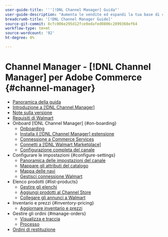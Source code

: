 ```yaml
---
user-guide-title: '''[!DNL Channel Manager] Guida"'
user-guide-description: "Aumenta le vendite ed espandi la tua base di clienti integrando Adobe Commerce o Magento Open Source con il tuo [!DNL Walmart Marketplace] Seller Central] account."
breadcrumb-title: '[!DNL Channel Manager Guide]'
source-git-commit: 8cfc006e295d12fce9edafed0806c2899368ef64
workflow-type: tm+mt
source-wordcount: '92'
ht-degree: 0%

---
```



# Channel Manager - [!DNL Channel Manager] per Adobe Commerce {#channel-manager}

- [Panoramica della guida](guide-overview.md)
- [Introduzione a [!DNL Channel Manager]](overview.md)
- [Note sulla versione](release-notes.md)
- [Requisiti di Walmart](walmart-requirements.md)
- Onboard [!DNL Channel Manager] {#on-boarding}
   - [Onboarding](onboard.md)
   - [Installa il [!DNL Channel Manager] estensione](install.md)
   - [Connessione a Commerce Services](connect.md)
   - [Connetti a [!DNL Walmart Marketplace]](connect-marketplace.md)
   - [Configurazione completa del canale](complete-sales-channel-store-setup.md)
- Configurare le impostazioni {#configure-settings}
   - [Panoramica delle impostazioni del canale](settings-overview.md)
   - [Mappare gli attributi del catalogo](map-catalog-attributes.md)
   - [Mappa delle navi](map-shipping-carriers.md)
   - [Gestisci connessione Walmart](manage-wmt-connection.md)
- Elenco prodotti {#list-products}
   - [Gestire gli elenchi](manage-listings.md)
   - [Aggiungi prodotti al Channel Store](add-products-to-channel-store.md)
   - [Collegare gli annunci a Walmart](connect-listings-to-marketplace.md)
- Inventario e prezzi {#inventory-pricing}
   - [Aggiornare inventario e prezzi](inventory-and-price-updates.md)
- Gestire gli ordini {#manage-orders}
   - [Visualizza e traccia](manage-orders.md)
   - [Processo](process-orders.md)
- [Ordini di restituzione](return-refund-orders.md)


